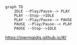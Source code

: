```mermaid
graph TD
    IDLE --Play/Pause--> PLAY
    PLAY --Stop-->IDLE
    PLAY --Play/Pause--> PAUSE
    PAUSE --Play/Pause--> PLAY
    PAUSE --Stop-->IDLE
```


  
https://mermaidjs.github.io/#/
